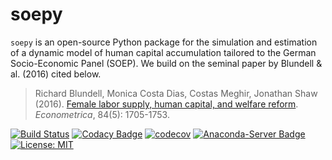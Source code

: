 # soepy

``soepy`` is an open-source Python package for the simulation and estimation of a dynamic model of human capital accumulation tailored to the German Socio-Economic Panel (SOEP). We build on the seminal paper by Blundell & al. (2016) cited below.

> Richard Blundell, Monica Costa Dias, Costas Meghir, Jonathan Shaw (2016). [Female labor supply, human capital, and welfare reform](https://doi.org/10.3982/ECTA11576). *Econometrica*, 84(5): 1705-1753.


[![Build Status](https://travis-ci.org/OpenSourceEconomics/soepy.svg?branch=master)](https://travis-ci.org/OpenSourceEconomics/soepy)
[![Codacy Badge](https://api.codacy.com/project/badge/Grade/a5740a4444f945418feec63bb79bd51b)](https://www.codacy.com/app/SeBecker/soepy?utm_source=github.com&amp;utm_medium=referral&amp;utm_content=OpenSourceEconomics/soepy&amp;utm_campaign=Badge_Grade)
[![codecov](https://codecov.io/gh/OpenSourceEconomics/soepy/branch/master/graph/badge.svg)](https://codecov.io/gh/OpenSourceEconomics/soepy)
[![Anaconda-Server Badge](https://anaconda.org/opensourceeconomics/soepy/badges/installer/conda.svg)](https://conda.anaconda.org/opensourceeconomics)
[![License: MIT](https://img.shields.io/badge/License-MIT-blue.svg)](https://github.com/OpenSourceEconomics/soepy/blob/master/LICENSE)
